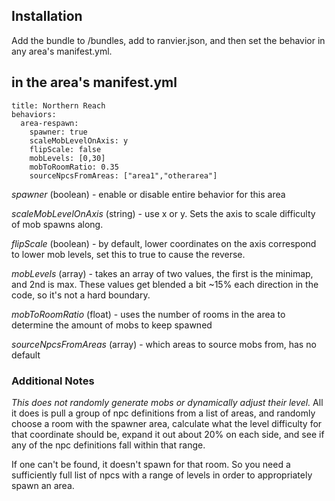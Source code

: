 ## Installation
Add the bundle to /bundles, add to ranvier.json, and then set the behavior in any area's manifest.yml. 

## in the area's manifest.yml

```
title: Northern Reach
behaviors:
  area-respawn:
    spawner: true
    scaleMobLevelOnAxis: y
    flipScale: false
    mobLevels: [0,30] 
    mobToRoomRatio: 0.35
    sourceNpcsFromAreas: ["area1","otherarea"] 
 ```
 
 _spawner_ (boolean) - enable or disable entire behavior for this area
 
 _scaleMobLevelOnAxis_ (string) - use x or y. Sets the axis to scale difficulty of mob spawns along.
 
 _flipScale_ (boolean) - by default, lower coordinates on the axis correspond to lower mob levels, set this to true to cause the reverse.
 
 _mobLevels_ (array) - takes an array of two values, the first is the minimap, and 2nd is max. These values get blended a bit ~15% each direction in the code, so it's not a hard boundary.
 
 _mobToRoomRatio_ (float) - uses the number of rooms in the area to determine the amount of mobs to keep spawned
 
 _sourceNpcsFromAreas_ (array) - which areas to source mobs from, has no default


 ### Additional Notes
 *This does not randomly generate mobs or dynamically adjust their level.* All it does is pull a group of npc definitions from a list of areas, and randomly choose a room with the spawner area, calculate what the level difficulty for that coordinate should be, expand it out about 20% on each side, and see if any of the npc definitions fall within that range.
 
 If one can't be found, it doesn't spawn for that room. So you need a sufficiently full list of npcs with a range of levels in order to appropriately spawn an area.
